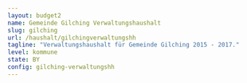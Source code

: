```yaml
---
layout: budget2
name: Gemeinde Gilching Verwaltungshaushalt
slug: gilching
url: /haushalt/gilchingverwaltungshh
tagline: "Verwaltungshaushalt für Gemeinde Gilching 2015 - 2017."
level: kommune
state: BY
config: gilching-verwaltungshh
---
```







